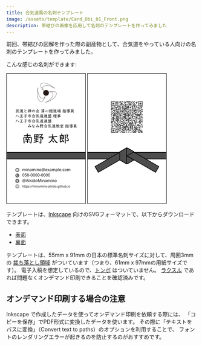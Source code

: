 ```yaml
---
title: 合気道風の名刺テンプレート
image: /assets/template/Card_Obi_01_Front.png
description: 帯結びの画像を応用して名刺のテンプレートを作ってみました
---
```


前回、帯結びの図解を作った際の副産物として、合気道をやっている人向けの名刺のテンプレートを作ってみました。

こんな感じの名刺ができます:

<img style="border:solid black 1px;" src="/assets/template/Card_Obi_01_Front.png" /> <img style="border:solid black 1px;" src="/assets/template/Card_Obi_02_Back.png" />

テンプレートは、[Inkscape](https://inkscape.org/ja/) 向けのSVGフォーマットで、以下からダウンロードできます。

* [表面](/assets/template/Card_Obi_01_Front.svg)
* [裏面](/assets/template/Card_Obi_02_Back.svg)

テンプレートは、55mm x 91mm の日本の標準名刺サイズに対して、周囲3mmの [裁ち落とし領域](https://www.nik-prt.co.jp/tech/dtp/size/) がついています（つまり、61mm x 97mmの用紙サイズです）。
電子入稿を想定しているので、[トンボ](https://ja.wikipedia.org/wiki/%E3%83%88%E3%83%B3%E3%83%9C_(%E5%8D%B0%E5%88%B7)) はついていません。
[ラクスル](https://raksul.com/) であれば問題なくオンデマンド印刷できることを確認済みです。

## オンデマンド印刷する場合の注意

Inkscape で作成したデータを使ってオンデマンド印刷を依頼する際には、
「コピーを保存」でPDF形式に変換したデータを使います。
その際に「テキストをパスに変換」（Convert text to paths）のオプションを利用することで、
フォントのレンダリングエラーが起きるのを防止するのがおすすめです。
